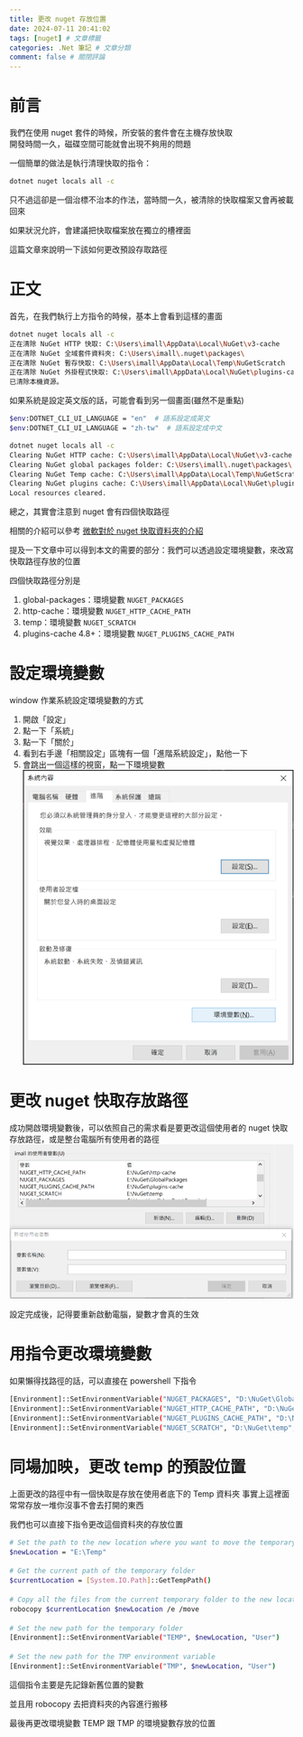 ```yaml
---
title: 更改 nuget 存放位置
date: 2024-07-11 20:41:02
tags: [nuget] # 文章標籤
categories: .Net 筆記 # 文章分類
comment: false # 關閉評論
---
```



# 前言

我們在使用 nuget 套件的時候，所安裝的套件會在主機存放快取  
開發時間一久，磁碟空間可能就會出現不夠用的問題

一個簡單的做法是執行清理快取的指令：

```sh
dotnet nuget locals all -c
```

只不過這卻是一個治標不治本的作法，當時間一久，被清除的快取檔案又會再被載回來

如果狀況允許，會建議把快取檔案放在獨立的槽裡面

這篇文章來說明一下該如何更改預設存取路徑


# 正文

首先，在我們執行上方指令的時候，基本上會看到這樣的畫面

```sh
dotnet nuget locals all -c
正在清除 NuGet HTTP 快取: C:\Users\imall\AppData\Local\NuGet\v3-cache
正在清除 NuGet 全域套件資料夾: C:\Users\imall\.nuget\packages\
正在清除 NuGet 暫存快取: C:\Users\imall\AppData\Local\Temp\NuGetScratch
正在清除 NuGet 外掛程式快取: C:\Users\imall\AppData\Local\NuGet\plugins-cache
已清除本機資源。
```

如果系統是設定英文版的話，可能會看到另一個畫面(雖然不是重點)

```sh
$env:DOTNET_CLI_UI_LANGUAGE = "en"  # 語系設定成英文
$env:DOTNET_CLI_UI_LANGUAGE = "zh-tw"  # 語系設定成中文
```

```sh
dotnet nuget locals all -c
Clearing NuGet HTTP cache: C:\Users\imall\AppData\Local\NuGet\v3-cache
Clearing NuGet global packages folder: C:\Users\imall\.nuget\packages\
Clearing NuGet Temp cache: C:\Users\imall\AppData\Local\Temp\NuGetScratch
Clearing NuGet plugins cache: C:\Users\imall\AppData\Local\NuGet\plugins-cache
Local resources cleared.
```

總之，其實會注意到 nuget 會有四個快取路徑

相關的介紹可以參考 [微軟對於 nuget 快取資料夾的介紹](https://learn.microsoft.com/zh-tw/nuget/consume-packages/managing-the-global-packages-and-cache-folders)


提及一下文章中可以得到本文的需要的部分：我們可以透過設定環境變數，來改寫快取路徑存放的位置

四個快取路徑分別是

1. global-packages：環境變數 `NUGET_PACKAGES`
2. http-cache：環境變數 `NUGET_HTTP_CACHE_PATH`
3. temp：環境變數 `NUGET_SCRATCH`
4. plugins-cache 4.8+：環境變數 `NUGET_PLUGINS_CACHE_PATH`

# 設定環境變數

window 作業系統設定環境變數的方式

1. 開啟「設定」
2. 點一下「系統」
3. 點一下「關於」
4. 看到右手邊「相關設定」區塊有一個「進階系統設定」，點他一下  
5. 會跳出一個這樣的視窗，點一下環境變數  
![環境變數](./images/環境變數.png)


# 更改 nuget 快取存放路徑

成功開啟環境變數後，可以依照自己的需求看是要更改這個使用者的 nuget 快取存放路徑，或是整台電腦所有使用者的路徑  
![nuget存放路徑設定](./images/nuget存放路徑.png)


設定完成後，記得要重新啟動電腦，變數才會真的生效


# 用指令更改環境變數

如果懶得找路徑的話，可以直接在 powershell 下指令

```sh
[Environment]::SetEnvironmentVariable("NUGET_PACKAGES", "D:\NuGet\GlobalPackages", "User")
[Environment]::SetEnvironmentVariable("NUGET_HTTP_CACHE_PATH", "D:\NuGet\http-cache", "User")
[Environment]::SetEnvironmentVariable("NUGET_PLUGINS_CACHE_PATH", "D:\NuGet\plugins-cache", "User")
[Environment]::SetEnvironmentVariable("NUGET_SCRATCH", "D:\NuGet\temp", "User")
```

# 同場加映，更改 temp 的預設位置

上面更改的路徑中有一個快取是存放在使用者底下的 Temp 資料夾
事實上這裡面常常存放一堆你沒事不會去打開的東西

我們也可以直接下指令更改這個資料夾的存放位置

```sh
# Set the path to the new location where you want to move the temporary folder
$newLocation = "E:\Temp"

# Get the current path of the temporary folder
$currentLocation = [System.IO.Path]::GetTempPath()

# Copy all the files from the current temporary folder to the new location
robocopy $currentLocation $newLocation /e /move

# Set the new path for the temporary folder
[Environment]::SetEnvironmentVariable("TEMP", $newLocation, "User")

# Set the new path for the TMP environment variable
[Environment]::SetEnvironmentVariable("TMP", $newLocation, "User")
```

這個指令主要是先記錄新舊位置的變數

並且用 robocopy 去把資料夾的內容進行搬移

最後再更改環境變數 TEMP 跟 TMP 的環境變數存放的位置